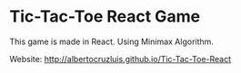 # Tic-Tac-Toe React Game

This game is made in React. Using Minimax Algorithm.

Website: http://albertocruzluis.github.io/Tic-Tac-Toe-React